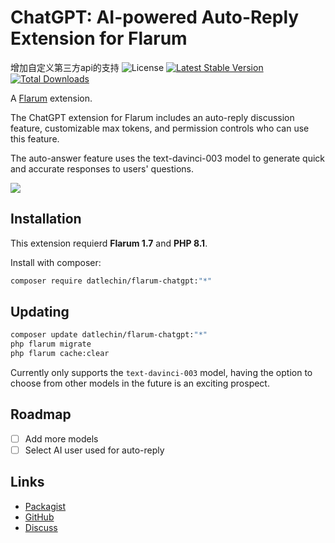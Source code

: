 # ChatGPT: AI-powered Auto-Reply Extension for Flarum
增加自定义第三方api的支持
![License](https://img.shields.io/badge/license-MIT-blue.svg) [![Latest Stable Version](https://img.shields.io/packagist/v/datlechin/flarum-chatgpt.svg)](https://packagist.org/packages/datlechin/flarum-chatgpt) [![Total Downloads](https://img.shields.io/packagist/dt/datlechin/flarum-chatgpt.svg)](https://packagist.org/packages/datlechin/flarum-chatgpt)

A [Flarum](http://flarum.org) extension.

The ChatGPT extension for Flarum includes an auto-reply discussion feature, customizable max tokens, and permission controls who can use this feature.

The auto-answer feature uses the text-davinci-003 model to generate quick and accurate responses to users' questions.

![](https://user-images.githubusercontent.com/56961917/224526200-4aee65bf-59df-4892-b23d-aab644238101.gif)

## Installation

This extension requierd **Flarum 1.7** and **PHP 8.1**.

Install with composer:

```sh
composer require datlechin/flarum-chatgpt:"*"
```

## Updating

```sh
composer update datlechin/flarum-chatgpt:"*"
php flarum migrate
php flarum cache:clear
```

Currently only supports the `text-davinci-003` model, having the option to choose from other models in the future is an exciting prospect.

## Roadmap

- [ ] Add more models
- [ ] Select AI user used for auto-reply

## Links

- [Packagist](https://packagist.org/packages/datlechin/flarum-chatgpt)
- [GitHub](https://github.com/datlechin/flarum-chatgpt)
- [Discuss](https://discuss.flarum.org/d/32535)
